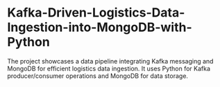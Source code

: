 # Kafka-Driven-Logistics-Data-Ingestion-into-MongoDB-with-Python
The project showcases a data pipeline integrating Kafka messaging and MongoDB for efficient logistics data ingestion. It uses Python for Kafka producer/consumer operations and MongoDB for data storage.
